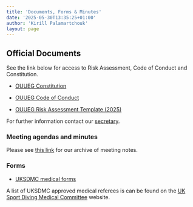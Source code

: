 ```yaml
---
title: 'Documents, Forms & Minutes'
date: '2025-05-30T13:35:25+01:00'
author: 'Kirill Palamartchouk'
layout: page
---
```


## Official Documents

See the link below for access to Risk Assessment, Code of Conduct and Constitution.

- [OUUEG Constitution](https://docs.google.com/document/d/1Qm9C0x9KDEh4ubnpNlfa5JQptAoc0Mi_/view)
- [OUUEG Code of Conduct](https://docs.google.com/document/d/1r71aZ-ylWt4TAuBDNQwaY3bmUPaZKuNh/view)

- [OUUEG Risk Assessment Template (2025)](https://docs.google.com/document/d/1BZQW3fyfKTMp4z2rt_LoTMjjgfGnLtzq/view)

For further information contact our [secretary](/about/committee).

### Meeting agendas and minutes

Please see [this link](https://drive.google.com/drive/folders/1Y2cWY354BMNhlH-rBQzLKQj_9dCbGHe7) for our archive of meeting notes.

### Forms

- [UKSDMC medical forms](https://www.ukdmc.org/downloads/)

A list of UKSDMC approved medical referees is can be found on the [UK Sport Diving Medical Committee](https://www.uksdmc.co.uk/) website.
